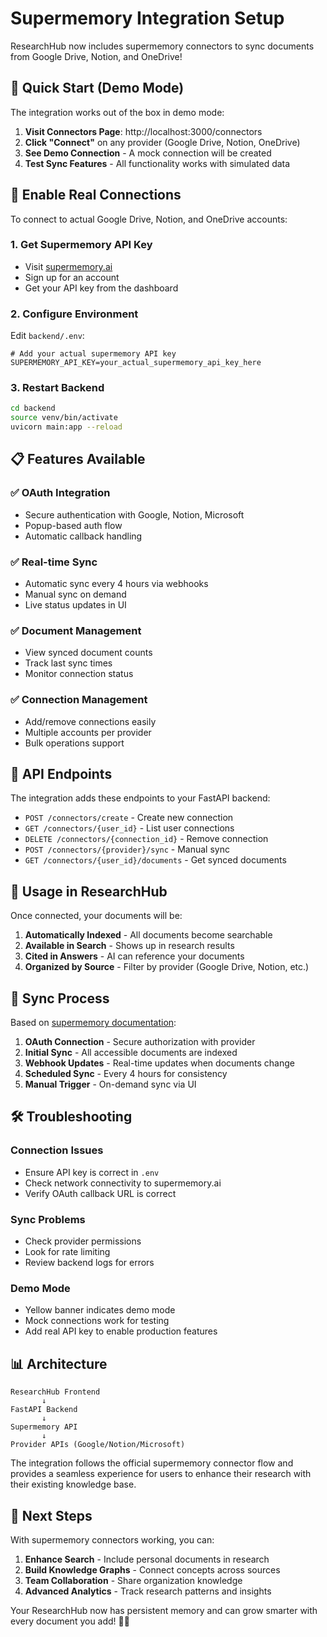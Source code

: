 # Supermemory Integration Setup

ResearchHub now includes supermemory connectors to sync documents from Google Drive, Notion, and OneDrive!

## 🚀 Quick Start (Demo Mode)

The integration works out of the box in demo mode:

1. **Visit Connectors Page**: http://localhost:3000/connectors
2. **Click "Connect"** on any provider (Google Drive, Notion, OneDrive)
3. **See Demo Connection** - A mock connection will be created
4. **Test Sync Features** - All functionality works with simulated data

## 🔑 Enable Real Connections

To connect to actual Google Drive, Notion, and OneDrive accounts:

### 1. Get Supermemory API Key

- Visit [supermemory.ai](https://supermemory.ai)
- Sign up for an account
- Get your API key from the dashboard

### 2. Configure Environment

Edit `backend/.env`:

```env
# Add your actual supermemory API key
SUPERMEMORY_API_KEY=your_actual_supermemory_api_key_here
```

### 3. Restart Backend

```bash
cd backend
source venv/bin/activate
uvicorn main:app --reload
```

## 📋 Features Available

### ✅ **OAuth Integration**
- Secure authentication with Google, Notion, Microsoft
- Popup-based auth flow
- Automatic callback handling

### ✅ **Real-time Sync**
- Automatic sync every 4 hours via webhooks
- Manual sync on demand
- Live status updates in UI

### ✅ **Document Management**
- View synced document counts
- Track last sync times  
- Monitor connection status

### ✅ **Connection Management**
- Add/remove connections easily
- Multiple accounts per provider
- Bulk operations support

## 🔧 API Endpoints

The integration adds these endpoints to your FastAPI backend:

- `POST /connectors/create` - Create new connection
- `GET /connectors/{user_id}` - List user connections
- `DELETE /connectors/{connection_id}` - Remove connection
- `POST /connectors/{provider}/sync` - Manual sync
- `GET /connectors/{user_id}/documents` - Get synced documents

## 🎯 Usage in ResearchHub

Once connected, your documents will be:

1. **Automatically Indexed** - All documents become searchable
2. **Available in Search** - Shows up in research results
3. **Cited in Answers** - AI can reference your documents
4. **Organized by Source** - Filter by provider (Google Drive, Notion, etc.)

## 🔄 Sync Process

Based on [supermemory documentation](https://supermemory.ai/docs/memory-api/connectors/overview):

1. **OAuth Connection** - Secure authorization with provider
2. **Initial Sync** - All accessible documents are indexed
3. **Webhook Updates** - Real-time updates when documents change
4. **Scheduled Sync** - Every 4 hours for consistency
5. **Manual Trigger** - On-demand sync via UI

## 🛠 Troubleshooting

### Connection Issues
- Ensure API key is correct in `.env`
- Check network connectivity to supermemory.ai
- Verify OAuth callback URL is correct

### Sync Problems
- Check provider permissions
- Look for rate limiting
- Review backend logs for errors

### Demo Mode
- Yellow banner indicates demo mode
- Mock connections work for testing
- Add real API key to enable production features

## 📊 Architecture

```
ResearchHub Frontend
       ↓
FastAPI Backend
       ↓  
Supermemory API
       ↓
Provider APIs (Google/Notion/Microsoft)
```

The integration follows the official supermemory connector flow and provides a seamless experience for users to enhance their research with their existing knowledge base.

## 🎉 Next Steps

With supermemory connectors working, you can:

1. **Enhance Search** - Include personal documents in research
2. **Build Knowledge Graphs** - Connect concepts across sources  
3. **Team Collaboration** - Share organization knowledge
4. **Advanced Analytics** - Track research patterns and insights

Your ResearchHub now has persistent memory and can grow smarter with every document you add! 🧠✨
